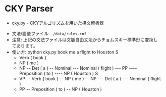 CKY Parser
===
+ cky.py - CKYアルゴリズムを用いた構文解析器
- 文法/語彙ファイル: `./data/rules.cnf`
- 注意: 上記の文法ファイルは文脈自由文法からチョムスキー標準形に変換してあります。
- 使い方:
    python cky.py book me a flight to Houston
     S
    - Verb ( book )
    - NP ( me )
    - NP
    -- Det ( a )
    -- Nominal
    --- Nominal ( flight )
    --- PP
    ---- Preposition ( to )
    ---- NP ( Houston )
     S
    - VP
    -- Verb ( book )
    -- NP ( me )
    -- NP
    --- Det ( a )
    --- Nominal ( flight )
    - PP
    -- Preposition ( to )
    -- NP ( Houston )

